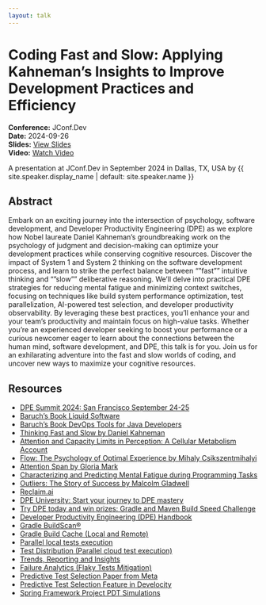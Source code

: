 ```yaml
---
layout: talk
---
```


<!-- Source: https://noti.st/jbaruch/3UH7WD/coding-fast-and-slow-applying-kahnemans-insights-to-improve-development-practices-and-efficiency -->
# Coding Fast and Slow: Applying Kahneman’s Insights to Improve Development Practices and Efficiency

**Conference:** JConf.Dev  
**Date:** 2024-09-26  
**Slides:** [View Slides](https://drive.google.com/file/d/1oDZrd9oxQqyHtuXmtCtxlFV3RkhlzhYE/view)  
**Video:** [Watch Video](https://www.youtube.com/watch?v=oWETFPBgXxM)  

A presentation at JConf.Dev in
                    September 2024 in
                    Dallas, TX, USA by 
                    {{ site.speaker.display_name | default: site.speaker.name }}

## Abstract

Embark on an exciting journey into the intersection of psychology, software development, and Developer Productivity Engineering (DPE) as we explore how Nobel laureate Daniel Kahneman’s groundbreaking work on the psychology of judgment and decision-making can optimize your development practices while conserving cognitive resources.
Discover the impact of System 1 and System 2 thinking on the software development process, and learn to strike the perfect balance between “”fast”” intuitive thinking and “”slow”” deliberative reasoning.
We’ll delve into practical DPE strategies for reducing mental fatigue and minimizing context switches, focusing on techniques like build system performance optimization, test parallelization, AI-powered test selection, and developer productivity observability. By leveraging these best practices, you’ll enhance your and your team’s productivity and maintain focus on high-value tasks.
Whether you’re an experienced developer seeking to boost your performance or a curious newcomer eager to learn about the connections between the human mind, software development, and DPE, this talk is for you. Join us for an exhilarating adventure into the fast and slow worlds of coding, and uncover new ways to maximize your cognitive resources.

## Resources

- [DPE Summit 2024: San Francisco September 24-25](https://dpe.org/summit2024/)
- [Baruch’s Book Liquid Software](https://amzn.to/47AoDug)
- [Baruch’s Book DevOps Tools for Java Developers](https://amzn.to/3OWsgTP)
- [Thinking Fast and Slow by Daniel Kahneman](https://amzn.to/49zJRt1)
- [Attention and Capacity Limits in Perception: A Cellular Metabolism Account](https://www.jneurosci.org/content/40/35/6801)
- [Flow: The Psychology of Optimal Experience by Mihaly Csikszentmihalyi](https://amzn.to/49zC9iS)
- [Attention Span by Gloria Mark](https://amzn.to/40BsmEw)
- [Characterizing and Predicting Mental Fatigue during Programming Tasks](https://ieeexplore.ieee.org/document/7961890)
- [Outliers: The Story of Success by Malcolm Gladwell](https://amzn.to/3ZDCFK4)
- [Reclaim.ai](https://reclaim.ai/)
- [DPE University: Start your journey to DPE mastery](https://dpeuniversity.gradle.com/app)
- [Try DPE today and win prizes: Gradle and Maven Build Speed Challenge](https://gradle.com/gradle-and-maven-build-speed-challenge/)
- [Developer Productivity Engineering (DPE) Handbook](https://gradle.com/developer-productivity-engineering/handbook/)
- [Gradle BuildScan®](https://scans.gradle.com/)
- [Gradle Build Cache (Local and Remote)](https://docs.gradle.org/current/userguide/build_cache.html)
- [Parallel local tests execution](https://docs.gradle.org/current/userguide/performance.html#parallel_execution)
- [Test Distribution (Parallel cloud test execution)](https://gradle.com/gradle-enterprise-solutions/test-distribution/)
- [Trends, Reporting and Insights](https://gradle.com/gradle-enterprise-solutions/management-reporting-and-insights/)
- [Failure Analytics (Flaky Tests Mitigation)](https://gradle.com/gradle-enterprise-solutions/failure-analytics/)
- [Predictive Test Selection Paper from Meta](https://engineering.fb.com/2018/11/21/developer-tools/predictive-test-selection/)
- [Predictive Test Selection Feature in Develocity](https://gradle.com/gradle-enterprise-solutions/predictive-test-selection/)
- [Spring Framework Project PDT Simulations](https://ge.spring.io/scans/test-selection?predictive-test-selection.view=simulator&search.timeZoneId=America%2FToronto#)
